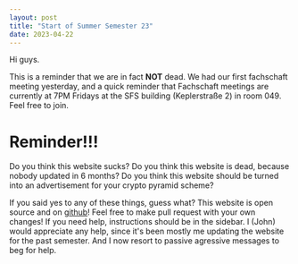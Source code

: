 ```yaml
---
layout: post
title: "Start of Summer Semester 23"
date: 2023-04-22
---
```


Hi guys.

This is a reminder that we are in fact **NOT** dead. We had our first fachschaft meeting yesterday, and a quick reminder that Fachschaft meetings are currently at 7PM Fridays at the SFS building (Keplerstraße 2) in room 049. Feel free to join.  


# Reminder!!!

Do you think this website sucks? Do you think this website is dead, because nobody updated in 6 months? Do you think this website should be turned into an advertisement for your crypto pyramid scheme?

If you said yes to any of these things, guess what? This website is open source and on [github](https://github.com/fs-linguistics/fs-linguistics.github.io)! Feel free to make pull request with your own changes! If you need help, instructions should be in the sidebar. I (John) would appreciate any help, since it's been mostly me updating the website for the past semester. And I now resort to passive agressive messages to beg for help. 


